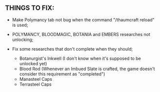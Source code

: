 THINGS TO FIX:
-

* Make Polymancy tab not bug when the command "/thaumcraft reload" is used;

* POLYMANCY, BLOODMAGIC, BOTANIA and EMBERS researches not unlocking;

* Fix some researches that don't complete when they should;
  - Botanurgist's Inkwell (I don't know when it's supposed to be unlocked yet)
  - Blood Rod (Whenever an Imbued Slate is crafted, the game doesn't consider this requirement as "completed")
  - Manasteel Caps
  - Terrasteel Caps
